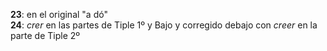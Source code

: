 **23**: en el original "a dó"  
**24**: _crer_ en las partes de Tiple 1º y Bajo y corregido debajo con _creer_ en la parte de Tiple 2º

[^2]: la grafía original "crer" está corregida debajo como "creer"
